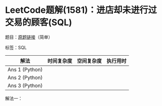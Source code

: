# LeetCode题解(1581)：进店却未进行过交易的顾客(SQL)

题目：[原题链接](https://leetcode-cn.com/problems/customer-who-visited-but-did-not-make-any-transactions/)（简单）

标签：SQL

| 解法           | 时间复杂度 | 空间复杂度 | 执行用时 |
| -------------- | ---------- | ---------- | -------- |
| Ans 1 (Python) |            |            |          |
| Ans 2 (Python) |            |            |          |
| Ans 3 (Python) |            |            |          |

解法一：

